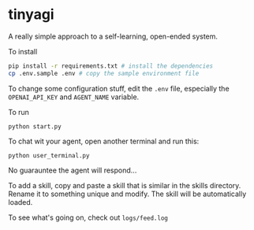 # tinyagi
A really simple approach to a self-learning, open-ended system.

To install
```sh
pip install -r requirements.txt # install the dependencies
cp .env.sample .env # copy the sample environment file
```
To change some configuration stuff, edit the `.env` file, especially the `OPENAI_API_KEY` and `AGENT_NAME` variable.

To run
```
python start.py
```

To chat wit your agent, open another terminal and run this:
```
python user_terminal.py
```
No guarauntee the agent will respond...

To add a skill, copy and paste a skill that is similar in the skills directory. Rename it to something unique and modify. The skill will be automatically loaded.

To see what's going on, check out `logs/feed.log`

